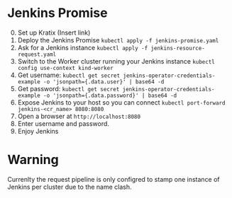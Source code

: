 # Jenkins Promise

0. Set up Kratix (Insert link)
1. Deploy the Jenkins Promise `kubectl apply -f jenkins-promise.yaml` 
2. Ask for a Jenkins instance `kubectl apply -f jenkins-resource-request.yaml` 
3. Switch to the Worker cluster running your Jenkins instance `kubectl config use-context kind-worker`
4. Get username: `kubectl get secret jenkins-operator-credentials-example -o 'jsonpath={.data.user}' | base64 -d`
5. Get password: `kubectl get secret jenkins-operator-credentials-example -o 'jsonpath={.data.password}' | base64 -d`
6. Expose Jenkins to your host so you can connect `kubectl port-forward jenkins-<cr_name> 8080:8080`
7. Open a browser at `http://localhost:8080`
8. Enter username and password.
9. Enjoy Jenkins 

# Warning
Currenlty the request pipeline is only configred to stamp one instance of Jenkins per cluster due to the name clash.